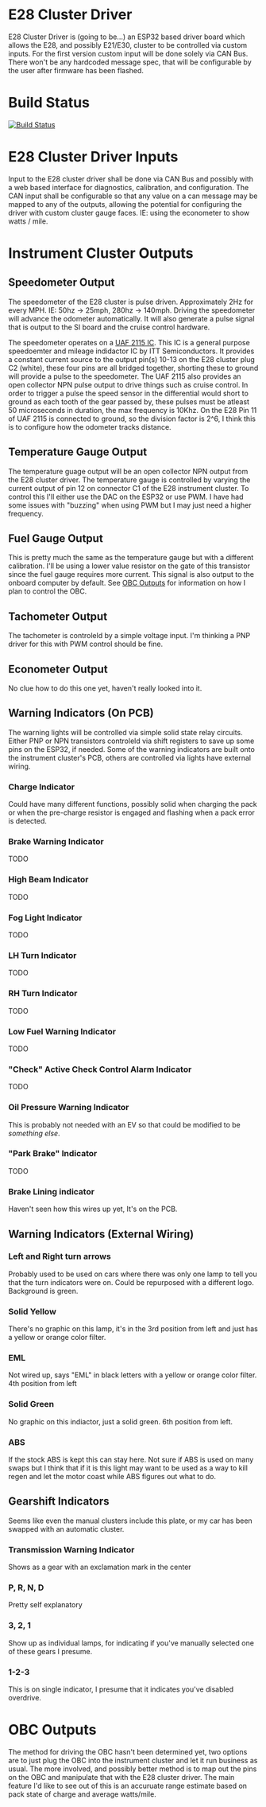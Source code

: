 # E28 Cluster Driver

E28 Cluster Driver is (going to be...) an ESP32 based driver board which allows the E28, and possibly E21/E30, cluster to be controlled via custom inputs. For the first version custom input will be done solely via CAN Bus. There won't be any hardcoded message spec, that will be configurable by the user after firmware has been flashed. 

# Build Status
[![Build Status](https://travis-ci.org/dowster/e28-cluster.svg?branch=master)](https://travis-ci.org/dowster/e28-cluster)

# E28 Cluster Driver Inputs

Input to the E28 cluster driver shall be done via CAN Bus and possibly with a web based interface for diagnostics, calibration, and configuration. The CAN input shall be configurable so that any value on a can message may be mapped to any of the outputs, allowing the potential for configuring the driver with custom cluster gauge faces. IE: using the econometer to show watts / mile. 

# Instrument Cluster Outputs

## Speedometer Output

The speedometer of the E28 cluster is pulse driven. Approximately 2Hz for every MPH. IE: 50hz -> 25mph, 280hz -> 140mph. Driving the speedometer will advance the odometer automatically. It will also generate a pulse signal that is output to the SI board and the cruise control hardware. 

The speedometer operates on a [UAF 2115 IC](https://darisusgmbh.de/darisus/Elektonikshop/Datenblaetter/ITT/UAF2115.pdf). This IC is a general purpose speedoemter and mileage indidactor IC by ITT Semiconductors. It provides a constant current source to the output pin(s) 10-13 on the E28 cluster plug C2 (white), these four pins are all bridged together, shorting these to ground will provide a pulse to the speedometer. The UAF 2115 also provides an open collector NPN pulse output to drive things such as cruise control. In order to trigger a pulse the speed sensor in the differential would short to ground as each tooth of the gear passed by, these pulses must be atleast 50 microseconds in duration, the max frequency is 10Khz. On the E28 Pin 11 of UAF 2115 is connected to ground, so the division factor is 2^6, I think this is to configure how the odometer tracks distance. 

## Temperature Gauge Output

The temperature guage output will be an open collector NPN output from the E28 cluster driver. The temperature gauge is controlled by varying the current output of pin 12 on connector C1 of the E28 instrument cluster. To control this I'll either use the DAC on the ESP32 or use PWM. I have had some issues with "buzzing" when using PWM but I may just need a higher frequency. 

## Fuel Gauge Output

This is pretty much the same as the temperature gauge but with a different calibration. I'll be using a lower value resistor on the gate of this transistor since the fuel gauge requires more current. This signal is also output to the onboard computer by default. See [OBC Outputs](#OBC-Outputs) for information on how I plan to control the OBC.

## Tachometer Output

The tachometer is controleld by a simple voltage input. I'm thinking a PNP driver for this with PWM control should be fine. 

## Econometer Output

No clue how to do this one yet, haven't really looked into it. 

## Warning Indicators (On PCB)

The warning lights will be controlled via simple solid state relay circuits. Either PNP or NPN transistors controleld via shift registers to save up some pins on the ESP32, if needed. Some of the warning indicators are built onto the instrument cluster's PCB, others are controlled via lights have external wiring. 

### Charge Indicator

Could have many different functions, possibly solid when charging the pack or when the pre-charge resistor is engaged and flashing when a pack error is detected.

### Brake Warning Indicator

TODO

### High Beam Indicator

TODO

### Fog Light Indicator

TODO

### LH Turn Indicator

TODO

### RH Turn Indicator

TODO

### Low Fuel Warning Indicator 

TODO

### "Check" Active Check Control Alarm Indicator

TODO

### Oil Pressure Warning Indicator

This is probably not needed with an EV so that could be modified to be _something else_.

### "Park Brake" Indicator

TODO

### Brake Lining indicator

Haven't seen how this wires up yet, It's on the PCB.

## Warning Indicators (External Wiring)

### Left and Right turn arrows

Probably used to be used on cars where there was only one lamp to tell you that the turn indicators were on. Could be repurposed with a different logo. Background is green.

### Solid Yellow

There's no graphic on this lamp, it's in the 3rd position from left and just has a yellow or orange color filter. 

### EML

Not wired up, says "EML" in black letters with a yellow or orange color filter. 4th position from left

### Solid Green

No graphic on this indiactor, just a solid green. 6th position from left.

### ABS

If the stock ABS is kept this can stay here. Not sure if ABS is used on many swaps but I think that if it is this light may want to be used as a way to kill regen and let the motor coast while ABS figures out what to do. 

## Gearshift Indicators

Seems like even the manual clusters include this plate, or my car has been swapped with an automatic cluster. 

### Transmission Warning Indicator

Shows as a gear with an exclamation mark in the center

### P, R, N, D

Pretty self explanatory

### 3, 2, 1

Show up as individual lamps, for indicating if you've manually selected one of these gears I presume. 

### 1-2-3

This is on single indicator, I presume that it indicates you've disabled overdrive. 

# OBC Outputs

The method for driving the OBC hasn't been determined yet, two options are to just plug the OBC into the instrument cluster and let it run business as usual. The more involved, and possibly better method is to map out the pins on the OBC and manipulate that with the  E28 cluster driver. The main feature I'd like to see out of this is an accuruate range estimate based on pack state of charge and average watts/mile. 
